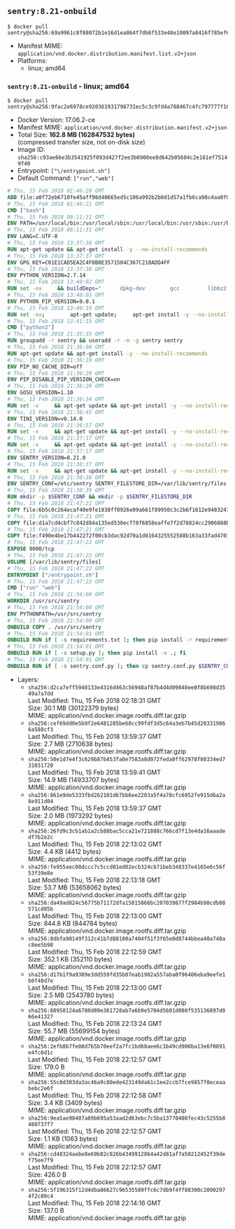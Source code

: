 ## `sentry:8.21-onbuild`

```console
$ docker pull sentry@sha256:69a9961c8f88072b1e16d1ea864f7db6f533e48e10097a8416f785ef6076734a
```

-	Manifest MIME: `application/vnd.docker.distribution.manifest.list.v2+json`
-	Platforms:
	-	linux; amd64

### `sentry:8.21-onbuild` - linux; amd64

```console
$ docker pull sentry@sha256:9fac2e6978ce920361931798731ec5c3c9fd4a788467c4fc797777f168e1e80c
```

-	Docker Version: 17.06.2-ce
-	Manifest MIME: `application/vnd.docker.distribution.manifest.v2+json`
-	Total Size: **162.8 MB (162847532 bytes)**  
	(compressed transfer size, not on-disk size)
-	Image ID: `sha256:c93ae66e3b3541925f093d427f2ee3b0900ee8d642b05684c2e161ef75149f40`
-	Entrypoint: `["\/entrypoint.sh"]`
-	Default Command: `["run","web"]`

```dockerfile
# Thu, 15 Feb 2018 01:46:20 GMT
ADD file:a0f72eb6710fe45aff98d40665ed5c106a992b2b0d1d57a1fb6ca98c4aa0f0a6 in / 
# Thu, 15 Feb 2018 01:46:21 GMT
CMD ["bash"]
# Thu, 15 Feb 2018 06:11:31 GMT
ENV PATH=/usr/local/bin:/usr/local/sbin:/usr/local/bin:/usr/sbin:/usr/bin:/sbin:/bin
# Thu, 15 Feb 2018 06:11:31 GMT
ENV LANG=C.UTF-8
# Thu, 15 Feb 2018 13:37:36 GMT
RUN apt-get update && apt-get install -y --no-install-recommends 		ca-certificates 		libgdbm3 		libreadline6 		libsqlite3-0 		libssl1.0.0 	&& rm -rf /var/lib/apt/lists/*
# Thu, 15 Feb 2018 13:37:37 GMT
ENV GPG_KEY=C01E1CAD5EA2C4F0B8E3571504C367C218ADD4FF
# Thu, 15 Feb 2018 13:37:38 GMT
ENV PYTHON_VERSION=2.7.14
# Thu, 15 Feb 2018 13:40:02 GMT
RUN set -ex 	&& buildDeps=" 		dpkg-dev 		gcc 		libbz2-dev 		libc6-dev 		libdb-dev 		libgdbm-dev 		libncursesw5-dev 		libreadline-dev 		libsqlite3-dev 		libssl-dev 		make 		tcl-dev 		tk-dev 		wget 		xz-utils 		zlib1g-dev 		$(command -v gpg > /dev/null || echo 'gnupg dirmngr') 	" 	&& apt-get update && apt-get install -y $buildDeps --no-install-recommends && rm -rf /var/lib/apt/lists/* 		&& wget -O python.tar.xz "https://www.python.org/ftp/python/${PYTHON_VERSION%%[a-z]*}/Python-$PYTHON_VERSION.tar.xz" 	&& wget -O python.tar.xz.asc "https://www.python.org/ftp/python/${PYTHON_VERSION%%[a-z]*}/Python-$PYTHON_VERSION.tar.xz.asc" 	&& export GNUPGHOME="$(mktemp -d)" 	&& gpg --keyserver ha.pool.sks-keyservers.net --recv-keys "$GPG_KEY" 	&& gpg --batch --verify python.tar.xz.asc python.tar.xz 	&& rm -rf "$GNUPGHOME" python.tar.xz.asc 	&& mkdir -p /usr/src/python 	&& tar -xJC /usr/src/python --strip-components=1 -f python.tar.xz 	&& rm python.tar.xz 		&& cd /usr/src/python 	&& gnuArch="$(dpkg-architecture --query DEB_BUILD_GNU_TYPE)" 	&& ./configure 		--build="$gnuArch" 		--enable-shared 		--enable-unicode=ucs4 	&& make -j "$(nproc)" 	&& make install 	&& ldconfig 		&& apt-get purge -y --auto-remove $buildDeps 		&& find /usr/local -depth 		\( 			\( -type d -a \( -name test -o -name tests \) \) 			-o 			\( -type f -a \( -name '*.pyc' -o -name '*.pyo' \) \) 		\) -exec rm -rf '{}' + 	&& rm -rf /usr/src/python
# Thu, 15 Feb 2018 13:40:03 GMT
ENV PYTHON_PIP_VERSION=9.0.1
# Thu, 15 Feb 2018 13:40:19 GMT
RUN set -ex; 		apt-get update; 	apt-get install -y --no-install-recommends wget; 	rm -rf /var/lib/apt/lists/*; 		wget -O get-pip.py 'https://bootstrap.pypa.io/get-pip.py'; 		apt-get purge -y --auto-remove wget; 		python get-pip.py 		--disable-pip-version-check 		--no-cache-dir 		"pip==$PYTHON_PIP_VERSION" 	; 	pip --version; 		find /usr/local -depth 		\( 			\( -type d -a \( -name test -o -name tests \) \) 			-o 			\( -type f -a \( -name '*.pyc' -o -name '*.pyo' \) \) 		\) -exec rm -rf '{}' +; 	rm -f get-pip.py
# Thu, 15 Feb 2018 13:41:15 GMT
CMD ["python2"]
# Thu, 15 Feb 2018 21:35:35 GMT
RUN groupadd -r sentry && useradd -r -m -g sentry sentry
# Thu, 15 Feb 2018 21:36:08 GMT
RUN apt-get update && apt-get install -y --no-install-recommends         gcc         git         libffi-dev         libjpeg-dev         libpq-dev         libxml2-dev         libxslt-dev         libyaml-dev     && rm -rf /var/lib/apt/lists/*
# Thu, 15 Feb 2018 21:36:19 GMT
ENV PIP_NO_CACHE_DIR=off
# Thu, 15 Feb 2018 21:36:20 GMT
ENV PIP_DISABLE_PIP_VERSION_CHECK=on
# Thu, 15 Feb 2018 21:36:20 GMT
ENV GOSU_VERSION=1.10
# Thu, 15 Feb 2018 21:36:34 GMT
RUN set -x     && apt-get update && apt-get install -y --no-install-recommends wget && rm -rf /var/lib/apt/lists/*     && wget -O /usr/local/bin/gosu "https://github.com/tianon/gosu/releases/download/$GOSU_VERSION/gosu-$(dpkg --print-architecture)"     && wget -O /usr/local/bin/gosu.asc "https://github.com/tianon/gosu/releases/download/$GOSU_VERSION/gosu-$(dpkg --print-architecture).asc"     && export GNUPGHOME="$(mktemp -d)"     && gpg --keyserver ha.pool.sks-keyservers.net --recv-keys B42F6819007F00F88E364FD4036A9C25BF357DD4     && gpg --batch --verify /usr/local/bin/gosu.asc /usr/local/bin/gosu     && rm -r "$GNUPGHOME" /usr/local/bin/gosu.asc     && chmod +x /usr/local/bin/gosu     && gosu nobody true     && apt-get purge -y --auto-remove wget
# Thu, 15 Feb 2018 21:36:45 GMT
ENV TINI_VERSION=v0.14.0
# Thu, 15 Feb 2018 21:36:57 GMT
RUN set -x     && apt-get update && apt-get install -y --no-install-recommends wget && rm -rf /var/lib/apt/lists/*     && wget -O /usr/local/bin/tini "https://github.com/krallin/tini/releases/download/$TINI_VERSION/tini"     && wget -O /usr/local/bin/tini.asc "https://github.com/krallin/tini/releases/download/$TINI_VERSION/tini.asc"     && export GNUPGHOME="$(mktemp -d)"     && gpg --keyserver ha.pool.sks-keyservers.net --recv-keys 6380DC428747F6C393FEACA59A84159D7001A4E5     && gpg --batch --verify /usr/local/bin/tini.asc /usr/local/bin/tini     && rm -r "$GNUPGHOME" /usr/local/bin/tini.asc     && chmod +x /usr/local/bin/tini     && tini -h     && apt-get purge -y --auto-remove wget
# Thu, 15 Feb 2018 21:37:17 GMT
RUN set -x     && apt-get update && apt-get install -y --no-install-recommends make && rm -rf /var/lib/apt/lists/*     && pip install librabbitmq==1.6.1     && python -c 'import librabbitmq'     && apt-get purge -y --auto-remove make
# Thu, 15 Feb 2018 21:37:17 GMT
ENV SENTRY_VERSION=8.21.0
# Thu, 15 Feb 2018 21:38:37 GMT
RUN set -x     && apt-get update && apt-get install -y --no-install-recommends wget g++ && rm -rf /var/lib/apt/lists/*     && mkdir -p /usr/src/sentry     && wget -O /usr/src/sentry/sentry-${SENTRY_VERSION}-py27-none-any.whl "https://github.com/getsentry/sentry/releases/download/${SENTRY_VERSION}/sentry-${SENTRY_VERSION}-py27-none-any.whl"     && wget -O /usr/src/sentry/sentry-${SENTRY_VERSION}-py27-none-any.whl.asc "https://github.com/getsentry/sentry/releases/download/${SENTRY_VERSION}/sentry-${SENTRY_VERSION}-py27-none-any.whl.asc"     && wget -O /usr/src/sentry/sentry_plugins-${SENTRY_VERSION}-py2.py3-none-any.whl "https://github.com/getsentry/sentry/releases/download/${SENTRY_VERSION}/sentry_plugins-${SENTRY_VERSION}-py2.py3-none-any.whl"     && wget -O /usr/src/sentry/sentry_plugins-${SENTRY_VERSION}-py2.py3-none-any.whl.asc "https://github.com/getsentry/sentry/releases/download/${SENTRY_VERSION}/sentry_plugins-${SENTRY_VERSION}-py2.py3-none-any.whl.asc"     && export GNUPGHOME="$(mktemp -d)"     && gpg --keyserver ha.pool.sks-keyservers.net --recv-keys D8749766A66DD714236A932C3B2D400CE5BBCA60     && gpg --batch --verify /usr/src/sentry/sentry-${SENTRY_VERSION}-py27-none-any.whl.asc /usr/src/sentry/sentry-${SENTRY_VERSION}-py27-none-any.whl     && gpg --batch --verify /usr/src/sentry/sentry_plugins-${SENTRY_VERSION}-py2.py3-none-any.whl.asc /usr/src/sentry/sentry_plugins-${SENTRY_VERSION}-py2.py3-none-any.whl     && pip install         /usr/src/sentry/sentry-${SENTRY_VERSION}-py27-none-any.whl         /usr/src/sentry/sentry_plugins-${SENTRY_VERSION}-py2.py3-none-any.whl     && sentry --help     && sentry plugins list     && rm -r "$GNUPGHOME" /usr/src/sentry     && apt-get purge -y --auto-remove wget g++
# Thu, 15 Feb 2018 21:38:38 GMT
ENV SENTRY_CONF=/etc/sentry SENTRY_FILESTORE_DIR=/var/lib/sentry/files
# Thu, 15 Feb 2018 21:38:39 GMT
RUN mkdir -p $SENTRY_CONF && mkdir -p $SENTRY_FILESTORE_DIR
# Thu, 15 Feb 2018 21:47:21 GMT
COPY file:6b5c0c264ecaf40e9fe1838ff0926e09a661f89950c3c2b6f1612e948324733d in /etc/sentry/ 
# Thu, 15 Feb 2018 21:47:21 GMT
COPY file:d1a7cd4cbf7c842d84a135ed530ecf78f6858eaffe7f2d78824cc2906088bdd1 in /etc/sentry/ 
# Thu, 15 Feb 2018 21:47:21 GMT
COPY file:f490e4be17b442272f00cb3dac92d70a1d0164325552588b163a33fad4701f18 in /entrypoint.sh 
# Thu, 15 Feb 2018 21:47:22 GMT
EXPOSE 9000/tcp
# Thu, 15 Feb 2018 21:47:22 GMT
VOLUME [/var/lib/sentry/files]
# Thu, 15 Feb 2018 21:47:22 GMT
ENTRYPOINT ["/entrypoint.sh"]
# Thu, 15 Feb 2018 21:47:22 GMT
CMD ["run" "web"]
# Thu, 15 Feb 2018 21:54:00 GMT
WORKDIR /usr/src/sentry
# Thu, 15 Feb 2018 21:54:00 GMT
ENV PYTHONPATH=/usr/src/sentry
# Thu, 15 Feb 2018 21:54:00 GMT
ONBUILD COPY . /usr/src/sentry
# Thu, 15 Feb 2018 21:54:01 GMT
ONBUILD RUN if [ -s requirements.txt ]; then pip install -r requirements.txt; fi
# Thu, 15 Feb 2018 21:54:01 GMT
ONBUILD RUN if [ -s setup.py ]; then pip install -e .; fi
# Thu, 15 Feb 2018 21:54:01 GMT
ONBUILD RUN if [ -s sentry.conf.py ]; then cp sentry.conf.py $SENTRY_CONF/; fi 	&& if [ -s config.yml ]; then cp config.yml $SENTRY_CONF/; fi
```

-	Layers:
	-	`sha256:d2ca7eff5948133e4316d463c56948af87b4d4d09848ee0f8b698d3549a7a7dd`  
		Last Modified: Thu, 15 Feb 2018 02:18:31 GMT  
		Size: 30.1 MB (30122379 bytes)  
		MIME: application/vnd.docker.image.rootfs.diff.tar.gzip
	-	`sha256:cef69dd0e5b9f2e6481285be68cc99fdf3d5c64a3eb7b45d203319866a588cf3`  
		Last Modified: Thu, 15 Feb 2018 13:59:37 GMT  
		Size: 2.7 MB (2710638 bytes)  
		MIME: application/vnd.docker.image.rootfs.diff.tar.gzip
	-	`sha256:50e1d7e4f3c629b87b453fa0e7583a8d072feda0ff62978f80334ed731031720`  
		Last Modified: Thu, 15 Feb 2018 13:59:41 GMT  
		Size: 14.9 MB (14933707 bytes)  
		MIME: application/vnd.docker.image.rootfs.diff.tar.gzip
	-	`sha256:861e9de5333fbd262101d67bb6ee2203a5f4a78cfc6952fe915d6a2a8e911d04`  
		Last Modified: Thu, 15 Feb 2018 13:59:37 GMT  
		Size: 2.0 MB (1973292 bytes)  
		MIME: application/vnd.docker.image.rootfs.diff.tar.gzip
	-	`sha256:26fd9c3cb1ab1a2cb88bac5cca21e721888c766cd7f13e4da16aaadedf7b2e2c`  
		Last Modified: Thu, 15 Feb 2018 22:13:02 GMT  
		Size: 4.4 KB (4412 bytes)  
		MIME: application/vnd.docker.image.rootfs.diff.tar.gzip
	-	`sha256:fe955aec08dccc7c5ccd81ed02ecb324cb71beb348337e4165e6c56f53f39e8e`  
		Last Modified: Thu, 15 Feb 2018 22:13:18 GMT  
		Size: 53.7 MB (53658062 bytes)  
		MIME: application/vnd.docker.image.rootfs.diff.tar.gzip
	-	`sha256:da49ad824c56775b71172dfa15815866bc207039877f2984b98cdb08571cd05b`  
		Last Modified: Thu, 15 Feb 2018 22:13:00 GMT  
		Size: 844.8 KB (844784 bytes)  
		MIME: application/vnd.docker.image.rootfs.diff.tar.gzip
	-	`sha256:8dbfa90149f312c41b7d88100a7404f51f3f65e0d8744bbea40a740ac8ee5b98`  
		Last Modified: Thu, 15 Feb 2018 22:12:59 GMT  
		Size: 352.1 KB (352110 bytes)  
		MIME: application/vnd.docker.image.rootfs.diff.tar.gzip
	-	`sha256:d17b1f9a9389e3dd559fd35b07eab1902a557aba0f96406eba9eefe1b0f48d7e`  
		Last Modified: Thu, 15 Feb 2018 22:13:00 GMT  
		Size: 2.5 MB (2543780 bytes)  
		MIME: application/vnd.docker.image.rootfs.diff.tar.gzip
	-	`sha256:88958124a6780d89e361728ab7a6b9e5704d5601d080f535136897d066e41327`  
		Last Modified: Thu, 15 Feb 2018 22:13:24 GMT  
		Size: 55.7 MB (55699154 bytes)  
		MIME: application/vnd.docker.image.rootfs.diff.tar.gzip
	-	`sha256:2efb8b7fe08d7b5b70eef2a7fc1bd68aee6c1b49cd906ba13e6f0891e4fc6d1c`  
		Last Modified: Thu, 15 Feb 2018 22:12:57 GMT  
		Size: 179.0 B  
		MIME: application/vnd.docker.image.rootfs.diff.tar.gzip
	-	`sha256:55c0d303da3ac46a9c80ede423149da61c1ee2ccb7fce9857f0eceaabebc2e6f`  
		Last Modified: Thu, 15 Feb 2018 22:12:58 GMT  
		Size: 3.4 KB (3409 bytes)  
		MIME: application/vnd.docker.image.rootfs.diff.tar.gzip
	-	`sha256:9ea5ae98407a89b695a53aad2d63ebc7c5ba13770408fec43c5255b8480737f7`  
		Last Modified: Thu, 15 Feb 2018 22:12:57 GMT  
		Size: 1.1 KB (1063 bytes)  
		MIME: application/vnd.docker.image.rootfs.diff.tar.gzip
	-	`sha256:cd48324aebe8e69b82c826b4349912864a42d81af7a58212452f39def75ee7f9`  
		Last Modified: Thu, 15 Feb 2018 22:12:57 GMT  
		Size: 426.0 B  
		MIME: application/vnd.docker.image.rootfs.diff.tar.gzip
	-	`sha256:5f196315f12d4dba86627c96535589ffc6c7db9f4ff88300c20902974f2c80c4`  
		Last Modified: Thu, 15 Feb 2018 22:14:16 GMT  
		Size: 137.0 B  
		MIME: application/vnd.docker.image.rootfs.diff.tar.gzip
